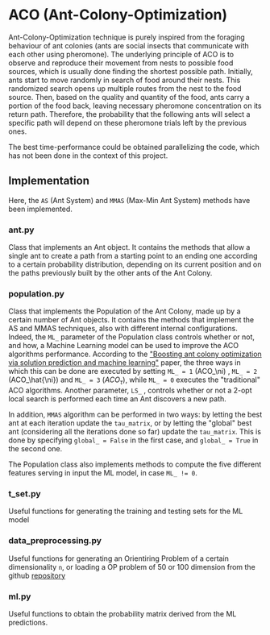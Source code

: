 # ACO (Ant-Colony-Optimization)
Ant-Colony-Optimization technique is purely inspired from the 
foraging behaviour of ant colonies (ants are social insects that 
communicate with each other using pheromone).
The underlying principle of ACO is to observe and reproduce their 
movement from nests to possible food sources, which is usually done
finding the shortest possible path.
Initially, ants start to move randomly in search of food around 
their nests. This randomized search opens up multiple routes from 
the nest to the food source. Then, based on the quality and quantity of the food, ants carry a 
portion of the food back, leaving necessary pheromone concentration 
on its return path. 
Therefore, the probability that the following ants will select 
a specific path will depend on these pheromone trials left by the previous
ones.

The best time-performance could be obtained parallelizing the code, 
which has not been done in the context of this project.

## Implementation
Here, the `AS` (Ant System) and `MMAS` (Max-Min Ant System) methods 
have been implemented. 

### ant.py
Class that implements an Ant object. 
It contains the methods that allow a single ant to create a path from 
a starting point to an ending one according to a certain probability 
distribution, depending on its current position and on the 
paths previously built by the other ants of the Ant Colony.

### population.py
Class that implements the Population of the Ant Colony, made up by
a certain number of Ant objects.
It contains the methods that implement the AS and MMAS techniques, 
also with different internal configurations. 
Indeed, the `ML_` parameter of the Population class controls whether
or not, and how, a Machine Learning model can be used to improve the
ACO algorithms performance. 
According to the ["Boosting ant colony optimization via solution prediction and machine learning"](https://www.sciencedirect.com/science/article/abs/pii/S0305054822000636) paper, 
the three ways in which this can be done
are executed by setting `ML_ = 1` (ACO_\ni) , `ML_ = 2` (ACO_\hat{\ni}) and
`ML_ = 3` ($ACO_\tau$), while `ML_ = 0` executes the "traditional" 
ACO algorithms. 
Another parameter, `LS_` , controls whether or not a 2-opt local search is
performed each time an Ant discovers a new path. 

In addition, `MMAS` algorithm can be performed in two ways: 
by letting the best ant at each iteration
update the `tau_matrix`, or by letting the "global" best ant 
(considering all the iterations done so far) update
the `tau_matrix`. This is done by specifying
`global_ = False` in the first case, and 
`global_ = True` in the second one.

The Population class also implements methods to compute the five
different features serving in input the ML model, in case `ML_ != 0`.

### t_set.py
Useful functions for generating the training and testing sets for the
ML model

### data_preprocessing.py
Useful functions for generating an Orientiring Problem of a certain 
dimensionality `n`, or loading a OP problem of 50 or 100 dimension from
the github [repository](https://github.com/yuansuny/MLACO)

### ml.py
Useful functions to obtain the probability matrix derived from the ML
predictions.
